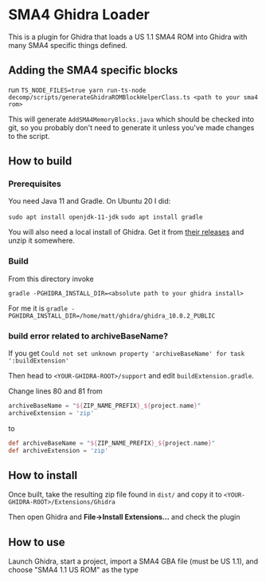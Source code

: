 # SMA4 Ghidra Loader

This is a plugin for Ghidra that loads a US 1.1 SMA4 ROM into Ghidra with many SMA4 specific things defined.

## Adding the SMA4 specific blocks

run `TS_NODE_FILES=true yarn run-ts-node decomp/scripts/generateGhidraROMBlockHelperClass.ts <path to your sma4 rom>`

This will generate `AddSMA4MemoryBlocks.java` which should be checked into git, so you probably don't need to generate it unless you've made changes to the script.

## How to build

### Prerequisites

You need Java 11 and Gradle. On Ubuntu 20 I did:

`sudo apt install openjdk-11-jdk`
`sudo apt install gradle`

You will also need a local install of Ghidra. Get it from [their releases](https://github.com/NationalSecurityAgency/ghidra/releases) and unzip it somewhere.

### Build

From this directory invoke

`gradle -PGHIDRA_INSTALL_DIR=<absolute path to your ghidra install>`

For me it is `gradle -PGHIDRA_INSTALL_DIR=/home/matt/ghidra/ghidra_10.0.2_PUBLIC`

### build error related to archiveBaseName?

If you get `Could not set unknown property 'archiveBaseName' for task ':buildExtension'`

Then head to `<YOUR-GHIDRA-ROOT>/support` and edit `buildExtension.gradle`.

Change lines 80 and 81 from

```gradle
archiveBaseName = "${ZIP_NAME_PREFIX}_${project.name}"
archiveExtension = 'zip'
```

to

```gradle
def archiveBaseName = "${ZIP_NAME_PREFIX}_${project.name}"
def archiveExtension = 'zip'
```

## How to install

Once built, take the resulting zip file found in `dist/` and copy it to `<YOUR-GHIDRA-ROOT>/Extensions/Ghidra`

Then open Ghidra and **File->Install Extensions...** and check the plugin

## How to use

Launch Ghidra, start a project, import a SMA4 GBA file (must be US 1.1), and choose "SMA4 1.1 US ROM" as the type
